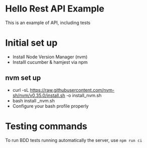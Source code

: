 # Hello Rest API Example
This is an example of API, including tests

# Initial set up
- Install Node Version Manager (nvm)
- Installl cucumber & hamjest via npm

## nvm set up
- curl -sL https://raw.githubusercontent.com/nvm-sh/nvm/v0.35.0/install.sh -o install_nvm.sh
- bash install _nvm.sh
- Configure your bash profile properly

# Testing commands

To run BDD tests running automatically the server, use `npm run ci`

